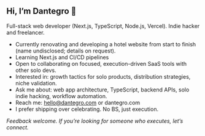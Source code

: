 ## Hi, I’m Dantegro 👋

Full-stack web developer (Next.js, TypeScript, Node.js, Vercel). Indie hacker and freelancer.

- Currently renovating and developing a hotel website from start to finish (name undisclosed; details on request).
- Learning Next.js and CI/CD pipelines
- Open to collaborating on focused, execution-driven SaaS tools with other solo devs.
- Interested in: growth tactics for solo products, distribution strategies, niche validation.
- Ask me about: web app architecture, TypeScript, backend APIs, solo indie hacking, workflow automation.
- Reach me: [hello@dantegro.com](mailto:hello@dantegro.com) or dantegro.com
- I prefer shipping over celebrating. No BS, just execution.

*Feedback welcome. If you’re looking for someone who executes, let’s connect.*
